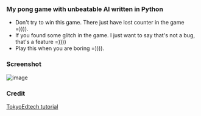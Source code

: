 ### My pong game with unbeatable AI written in Python

- Don't try to win this game. There just have lost counter in the game =)))).
- If you found some glitch in the game. I just want to say that's not a bug, that's a feature =)))) 
- Play this when you are boring =)))).

### Screenshot
![image](https://user-images.githubusercontent.com/47920109/160288394-43576c58-4739-47b2-90e9-e6324bb07cb0.png)

### Credit
[TokyoEdtech tutorial](https://www.youtube.com/watch?v=-btAvvPCpUA)
